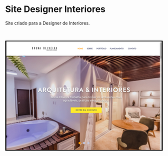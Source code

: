 # Site Designer Interiores
Site criado para a Designer de Interiores.

<br>
<br>
<img src="/img_readme/topo-site.PNG">

